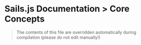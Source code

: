 # Sails.js Documentation > Core Concepts

> The contents of this file are overridden automatically during compilation (please do not edit manually!)

<docmeta name="displayName" value="Core Concepts: Table of Contents">
<docmeta name="isTableOfContents" value="true">
